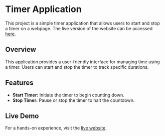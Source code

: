 <!DOCTYPE html>
<html lang="en">

<head>
    <meta charset="UTF-8">
    <meta name="viewport" content="width=device-width, initial-scale=1.0">
    <title>Timer Application</title>
</head>

<body>
    <h1>Timer Application</h1>
    <p>This project is a simple timer application that allows users to start and stop a timer on a webpage. The live version of the website can be accessed <a href="https://waqtwaqtkibaathai.netlify.app/">here</a>.</p>
    <h2>Overview</h2>
    <p>This application provides a user-friendly interface for managing time using a timer. Users can start and stop the timer to track specific durations.</p>
    <h2>Features</h2>
    <ul>
        <li><strong>Start Timer:</strong> Initiate the timer to begin counting down.</li>
        <li><strong>Stop Timer:</strong> Pause or stop the timer to halt the countdown.</li>
    </ul>
    <h2>Live Demo</h2>
    <p>For a hands-on experience, visit the <a href="https://waqtwaqtkibaathai.netlify.app/">live website</a>.</p>

</body>

</html>
